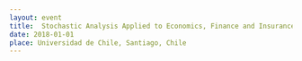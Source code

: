 ```yaml
---
layout: event
title:  Stochastic Analysis Applied to Economics, Finance and Insurance
date: 2018-01-01
place: Universidad de Chile, Santiago, Chile
---
```



